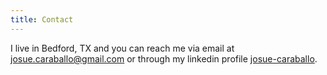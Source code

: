 ```yaml
---
title: Contact
---
```


I live in Bedford, TX and you can reach me via email at [josue.caraballo@gmail.com](mailto:josue.caraballo@gmail.com) or through my linkedin profile [josue-caraballo](https://www.linkedin.com/in/josue-caraballo/).
